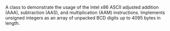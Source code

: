 A class to demonstrate the usage of the Intel x86 ASCII adjusted addition (AAA), subtraction (AAS), and multiplication (AAM) instructions. Implements unsigned integers as an array of unpacked BCD digits up to 4095 bytes in length.